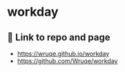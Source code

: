 # workday

## 🔗 Link to repo and page

* https://wruqe.github.io/workday
* https://github.com/Wruqe/workday
